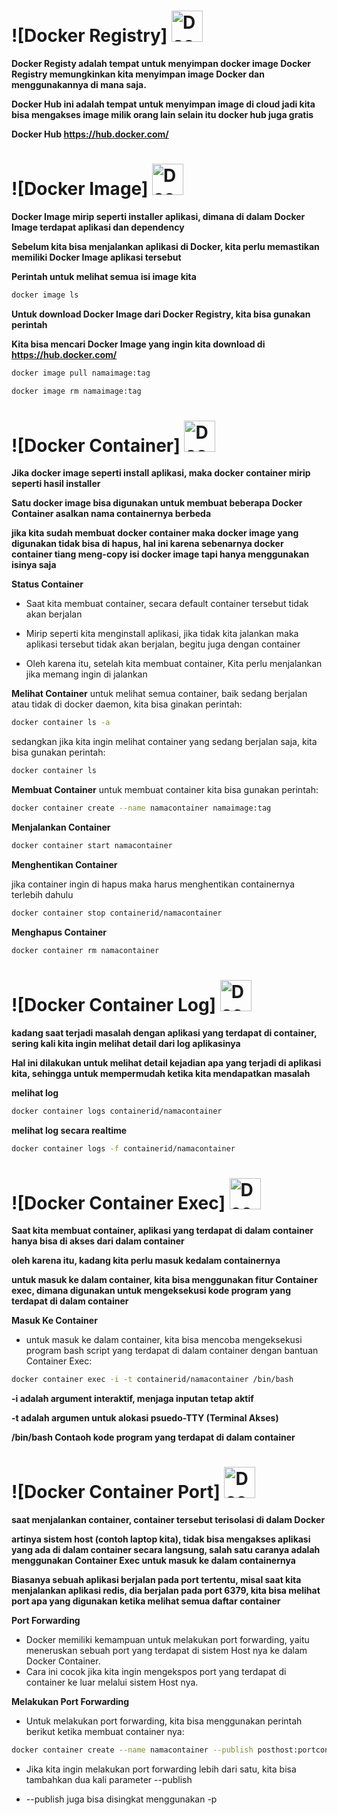 # ![Docker Registry] <img src="https://www.docker.com/wp-content/uploads/2022/03/Moby-logo.png" alt="Docker" width="50">
**Docker Registy adalah tempat untuk menyimpan docker image Docker Registry memungkinkan kita menyimpan image Docker dan menggunakannya di mana saja.**

**Docker Hub ini adalah tempat untuk menyimpan image di cloud jadi kita bisa mengakses image milik orang lain selain itu docker hub juga gratis**

**Docker Hub https://hub.docker.com/**

# ![Docker Image] <img src="https://www.docker.com/wp-content/uploads/2022/03/Moby-logo.png" alt="Docker" width="50">
**Docker Image mirip seperti installer aplikasi, dimana di dalam Docker Image terdapat aplikasi dan dependency**

**Sebelum kita bisa menjalankan aplikasi di Docker, kita perlu memastikan memiliki Docker Image aplikasi tersebut**

**Perintah untuk melihat semua isi image kita**

```bash
docker image ls
```

**Untuk download Docker Image dari Docker Registry, kita bisa gunakan perintah**

**Kita bisa mencari Docker Image yang ingin kita download di https://hub.docker.com/**

```bash
docker image pull namaimage:tag
```

```bash
docker image rm namaimage:tag
```

# ![Docker Container] <img src="https://www.docker.com/wp-content/uploads/2022/03/Moby-logo.png" alt="Docker" width="50">
**Jika docker image seperti install aplikasi, maka docker container mirip seperti hasil installer**

**Satu docker image bisa digunakan untuk membuat beberapa Docker Container asalkan nama containernya berbeda**

**jika kita sudah membuat docker container maka docker image yang digunakan tidak bisa di hapus, hal ini karena sebenarnya docker container tiang meng-copy isi docker image tapi hanya menggunakan isinya saja**

**Status Container**

- Saat kita membuat container, secara default container tersebut tidak akan berjalan

- Mirip seperti kita menginstall aplikasi, jika tidak kita jalankan maka aplikasi tersebut tidak akan berjalan, begitu juga dengan container

- Oleh karena itu, setelah kita membuat container, Kita perlu menjalankan jika memang ingin di jalankan

**Melihat Container**
untuk melihat semua container, baik sedang berjalan atau tidak di docker daemon, kita bisa ginakan perintah:

```bash
docker container ls -a
```

sedangkan jika kita ingin melihat container yang sedang berjalan saja, kita bisa gunakan perintah:

```bash
docker container ls
```

**Membuat Container**
untuk membuat container kita bisa gunakan perintah:

```bash
docker container create --name namacontainer namaimage:tag
```

**Menjalankan Container**

```bash
docker container start namacontainer
```

**Menghentikan Container**

jika container ingin di hapus maka harus menghentikan containernya terlebih dahulu

```bash
docker container stop containerid/namacontainer
```

**Menghapus Container**

```bash
docker container rm namacontainer
```
# ![Docker Container Log] <img src="https://www.docker.com/wp-content/uploads/2022/03/Moby-logo.png" alt="Docker" width="50">

**kadang saat terjadi masalah dengan aplikasi yang terdapat di container, sering kali kita ingin melihat detail dari log aplikasinya**

**Hal ini dilakukan untuk melihat detail kejadian apa yang terjadi di aplikasi kita, sehingga untuk mempermudah ketika kita mendapatkan masalah**

**melihat log**

```bash
docker container logs containerid/namacontainer
```

**melihat log secara realtime**

```bash
docker container logs -f containerid/namacontainer
```

# ![Docker Container Exec] <img src="https://www.docker.com/wp-content/uploads/2022/03/Moby-logo.png" alt="Docker" width="50">

**Saat kita membuat container, aplikasi yang terdapat di dalam container hanya bisa di akses dari dalam container**

**oleh karena itu, kadang kita perlu masuk kedalam containernya**

**untuk masuk ke dalam container, kita bisa menggunakan fitur Container exec, dimana digunakan untuk mengeksekusi kode program yang terdapat di dalam container**

**Masuk Ke Container**

- untuk masuk ke dalam container, kita bisa mencoba mengeksekusi program bash script yang terdapat di dalam container dengan bantuan Container Exec:

```bash
docker container exec -i -t containerid/namacontainer /bin/bash
```

**-i adalah argument interaktif, menjaga inputan tetap aktif**

**-t adalah argumen untuk alokasi psuedo-TTY (Terminal Akses)**

**/bin/bash Contaoh kode program yang terdapat di dalam container**

# ![Docker Container Port] <img src="https://www.docker.com/wp-content/uploads/2022/03/Moby-logo.png" alt="Docker" width="50">

**saat menjalankan container, container tersebut terisolasi di dalam Docker**

**artinya sistem host (contoh laptop kita), tidak bisa mengakses aplikasi yang ada di dalam container secara langsung, salah satu caranya adalah menggunakan Container Exec untuk masuk ke dalam containernya**

**Biasanya sebuah aplikasi berjalan pada port tertentu, misal saat kita menjalankan aplikasi redis, dia berjalan pada port 6379, kita bisa melihat port apa yang digunakan ketika melihat semua daftar container**

**Port Forwarding**

- Docker memiliki kemampuan untuk melakukan port forwarding, yaitu meneruskan sebuah port yang terdapat di sistem Host nya ke dalam Docker Container.
- Cara ini cocok jika kita ingin mengekspos port yang terdapat di container ke luar melalui sistem Host nya.

**Melakukan Port Forwarding**

- Untuk melakukan port forwarding, kita bisa menggunakan perintah berikut ketika membuat container nya:

```bash
docker container create --name namacontainer --publish posthost:portcontainer image:tag
```

- Jika kita ingin melakukan port forwarding lebih dari satu, kita bisa tambahkan dua kali parameter --publish

- --publish juga bisa disingkat menggunakan -p





